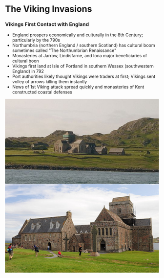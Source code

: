 # The Viking Invasions

### Vikings First Contact with England

* England prospers economically and culturally in the 8th Century; particularly by the 790s
* Northumbria (northern England / southern Scotland) has cultural boom sometimes called "The Northumbrian Renaissance"
* Monasteries at Jarrow, Lindisfarne, and Iona major beneficiaries of cultural boon
* Vikings first land at Isle of Portland in southern Wessex (southwestern England) in 792
* Port authorities likely thought Vikings were traders at first; Vikings sent volley of arrows killing them instantly
* News of 1st Viking attack spread quickly and monasteries of Kent constructed coastal defenses


<img src="images/ionaAbbey.jpg" align="left">
<img src="images/ionaAbbey2.jpg" align="left">
